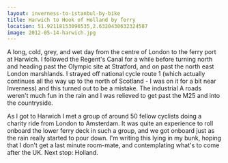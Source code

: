 ```yaml
---
layout: inverness-to-istanbul-by-bike
title: Harwich to Hook of Holland by ferry
location: 51.92118153096535,2.6320430632324587
image: 2012-05-14-harwich.jpg
---
```

A long, cold, grey, and wet day from the centre of London to the ferry port at Harwich. I followed the Regent's Canal for a while before turning north and heading past the Olympic site at Stratford, and on past the north east London marshlands. I strayed off national cycle route 1 (which actually continues all the way up to the north of Scotland - I was on it for a bit near Inverness) and this turned out to be a mistake. The industrial A roads weren't much fun in the rain and I was relieved to get past the M25 and into the countryside.

As I got to Harwich I met a group of around 50 fellow cyclists doing a charity ride from London to Amsterdam. It was quite an experience to roll onboard the lower ferry deck in such a group, and we got onboard just as the rain really started to pour down. I'm writing this lying in my bunk, hoping that I don't get a last minute room-mate, and contemplating what's to come after the UK. Next stop: Holland.